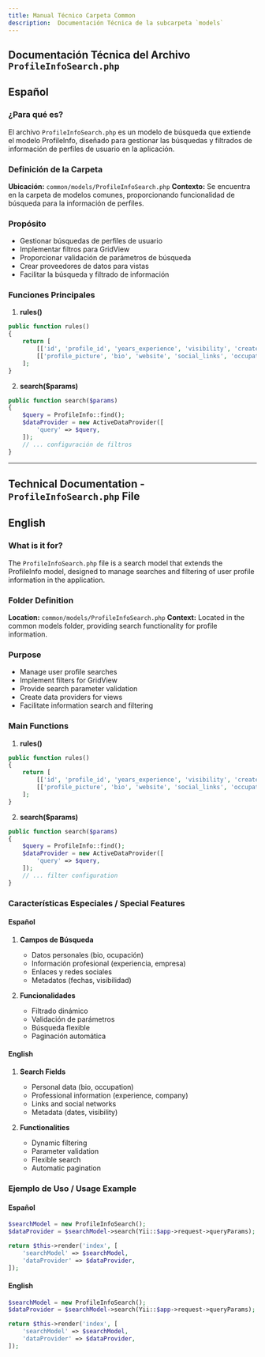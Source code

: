 ```yaml
---
title: Manual Técnico Carpeta Common
description:  Documentación Técnica de la subcarpeta `models`
---
```


## Documentación Técnica del Archivo `ProfileInfoSearch.php`

## Español

### ¿Para qué es?
El archivo `ProfileInfoSearch.php` es un modelo de búsqueda que extiende el modelo ProfileInfo, diseñado para gestionar las búsquedas y filtrados de información de perfiles de usuario en la aplicación.

### Definición de la Carpeta
**Ubicación:** `common/models/ProfileInfoSearch.php`
**Contexto:** Se encuentra en la carpeta de modelos comunes, proporcionando funcionalidad de búsqueda para la información de perfiles.

### Propósito
- Gestionar búsquedas de perfiles de usuario
- Implementar filtros para GridView
- Proporcionar validación de parámetros de búsqueda
- Crear proveedores de datos para vistas
- Facilitar la búsqueda y filtrado de información

### Funciones Principales

1. **rules()**
```php
public function rules()
{
    return [
        [['id', 'profile_id', 'years_experience', 'visibility', 'created_by', 'updated_by'], 'integer'],
        [['profile_picture', 'bio', 'website', 'social_links', 'occupation', 'company', 'industry', 'created_at', 'updated_at'], 'safe'],
    ];
}
```

2. **search($params)**
```php
public function search($params)
{
    $query = ProfileInfo::find();
    $dataProvider = new ActiveDataProvider([
        'query' => $query,
    ]);
    // ... configuración de filtros
}
```

---

## Technical Documentation - `ProfileInfoSearch.php` File

## English

### What is it for?
The `ProfileInfoSearch.php` file is a search model that extends the ProfileInfo model, designed to manage searches and filtering of user profile information in the application.

### Folder Definition
**Location:** `common/models/ProfileInfoSearch.php`
**Context:** Located in the common models folder, providing search functionality for profile information.

### Purpose
- Manage user profile searches
- Implement filters for GridView
- Provide search parameter validation
- Create data providers for views
- Facilitate information search and filtering

### Main Functions

1. **rules()**
```php
public function rules()
{
    return [
        [['id', 'profile_id', 'years_experience', 'visibility', 'created_by', 'updated_by'], 'integer'],
        [['profile_picture', 'bio', 'website', 'social_links', 'occupation', 'company', 'industry', 'created_at', 'updated_at'], 'safe'],
    ];
}
```

2. **search($params)**
```php
public function search($params)
{
    $query = ProfileInfo::find();
    $dataProvider = new ActiveDataProvider([
        'query' => $query,
    ]);
    // ... filter configuration
}
```

### Características Especiales / Special Features

#### Español
1. **Campos de Búsqueda**
   - Datos personales (bio, ocupación)
   - Información profesional (experiencia, empresa)
   - Enlaces y redes sociales
   - Metadatos (fechas, visibilidad)

2. **Funcionalidades**
   - Filtrado dinámico
   - Validación de parámetros
   - Búsqueda flexible
   - Paginación automática

#### English
1. **Search Fields**
   - Personal data (bio, occupation)
   - Professional information (experience, company)
   - Links and social networks
   - Metadata (dates, visibility)

2. **Functionalities**
   - Dynamic filtering
   - Parameter validation
   - Flexible search
   - Automatic pagination

### Ejemplo de Uso / Usage Example

#### Español
```php
$searchModel = new ProfileInfoSearch();
$dataProvider = $searchModel->search(Yii::$app->request->queryParams);

return $this->render('index', [
    'searchModel' => $searchModel,
    'dataProvider' => $dataProvider,
]);
```

#### English
```php
$searchModel = new ProfileInfoSearch();
$dataProvider = $searchModel->search(Yii::$app->request->queryParams);

return $this->render('index', [
    'searchModel' => $searchModel,
    'dataProvider' => $dataProvider,
]);
```


